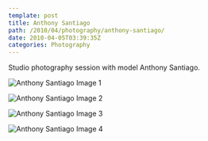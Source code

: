 ```yaml
---
template: post
title: Anthony Santiago
path: /2010/04/photography/anthony-santiago/
date: 2010-04-05T03:39:35Z
categories: Photography
---
```

Studio photography session with model Anthony Santiago.

![Anthony Santiago Image 1](http://cdn.colbyfayock.com/images/2010/anthony-santiago-photography-01.jpg)

![Anthony Santiago Image 2](http://cdn.colbyfayock.com/images/2010/anthony-santiago-photography-02.jpg)

![Anthony Santiago Image 3](http://cdn.colbyfayock.com/images/2010/anthony-santiago-photography-03.jpg)

![Anthony Santiago Image 4](http://cdn.colbyfayock.com/images/2010/anthony-santiago-photography-04.jpg)